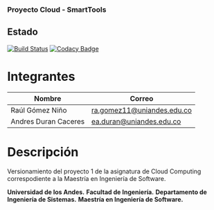 ### Proyecto Cloud - SmartTools
## Estado
[![Build Status](https://travis-ci.org/raulgomezn/Cloud_2015.svg?branch=master)](https://travis-ci.org/raulgomezn/Cloud_2015)
[![Codacy Badge](https://api.codacy.com/project/badge/1750c709d3fe4f329e80d72b4ef85482)](https://www.codacy.com/app/raul-gomezn/Cloud_2015)

# Integrantes
|Nombre| Correo|
|---|---|
|Raúl Gómez Niño | ra.gomez11@uniandes.edu.co |
|Andres Duran Caceres | ea.duran@uniandes.edu.co |

# Descripción
Versionamiento del proyecto 1 de la asignatura de Cloud Computing correspodiente a la Maestría en Ingeniería de Software.

**Universidad de los Andes.**
**Facultad de Ingeniería.**
**Departamento de Ingeniería de Sistemas.**
**Maestría en Ingeniería de Software.**


